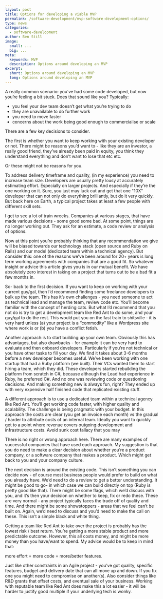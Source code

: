 ```yaml
---
layout: post
title: Options for developing a viable MVP
permalink: /software-development/mvp-software-development-options/
type: news
categories:
  - software-development
author: Ben Still
image:
  small: ...
  big: ...
meta:
  keywords: MVP
  description: Options around developing an MVP
excerpt:
  short: Options around developing an MVP
  long: Options around developing an MVP
---
```


A really common scenario: you’ve had some code developed, but now you’re feeling a bit stuck. Does that sound like you? Typically:

- you feel your dev team doesn’t get what you’re trying to do
- they are unavailable to do further work
- you need to move faster
- concerns about the work being good enough to commercialise or scale

There are a few key decisions to consider.

The first is whether you want to keep working with your existing developer or not. There might be reasons you’d want to - like they are an investor, a really good friend, they’ve already been paid in equity, you think they understand everything and don’t want to lose that etc etc.

Or these might not be reasons for you.

To address delivery timeframe and quality, (in my experience) you need to increase team size. Developers are usually pretty lousy at accurately estimating effort. Especially on larger projects. And especially if they’re the one working on it. Sure, you just may luck out and get that one "10X" developer that can not only do everything brilliantly, but do it very quickly. But back here on Earth, a typical project takes at least a few people with different skill sets.

I get to see a lot of train wrecks. Companies at various stages, that have made various decisions - some good some bad. At some point, things are no longer working out. They ask for an estimate, a code review or analysis of options.

Now at this point you’re probably thinking that any recommendation we give will be biased towards our technology stack (open source and Ruby on Rails) and our model (dedicated team within a technical agency). But consider this: one of the reasons we’ve been around for 20+ years is long term working agreements with companies that are a good fit. So whatever insight or advice this article gives you is in our mutual benefit. We have absolutely zero interest in taking on a project that turns out to be a bad fit a few months in.

So- back to the first decision. If you want to keep on working with your current guy/gal, then I’d recommend finding some freelance developers to bulk up the team. This has it’s own challenges - you need someone to act as technical lead and manage the team, review code etc. You’ll become familiar with the concept of herding cats. But what I’d recommend that you not do is try to get a development team like Red Ant to do some, and your guy/gal to do the rest. This would put you on the fast train to shitsville - it is very hard unless (a) your project is a “commodity” like a Wordpress site where work is  or (b) you have a conflict fetish.

Another approach is to start building up your own team. Obviously this has advantages, but also drawbacks - for example it can be very hard to evaluate and then onboard developers. Particularly if you’re not technical or you have other tasks to fill your day. We find it takes about 3-6 months before a new developer becomes useful. We’ve been working with one startup that had a Ruby platform (we built). Their VCs wanted them to start hiring a team, which they did. These developers started rebuilding the platform from scratch in C#, because although the Lead had experience in Ruby, he preferred C#. And no one was reviewing code or questioning decisions. And making something new is always fun, right? They ended up with very expensive half finished code that replicated existing stuff.

A different approach is to use a dedicated team within a technical agency like Red Ant. You’ll get working code faster, with higher quality and scalability. The challenge is being pragmatic with your budget. In this approach the costs are clear (you get an invoice each month) vs the gradual / harder to attribute costs of an internal team. Ideally you want to quickly get to a point  where revenue covers outgoing development and infrastructure costs. Avoid sunk cost fallacy that you may

There is no right or wrong approach here. There are many examples of successful companies that have used each approach. My suggestion is that you do need to make a clear decision about whether you’re a product company, or a software company that makes a product. Which might get back to you and your company culture.

The next decision is around the existing code. This isn’t something you can decide now - of course most business people would prefer to build on what you already have. We’d need to do a review to get a better understanding. It might be good to go- in which case we can build directly on top (Ruby is pretty good like that). There might be some flags, which we’d discuss with you, and it’s then your decision on whether to keep, fix or redo these. These are very normal - any project typically faces the trade off of quality and time. And there might be some showstoppers - areas that we feel can’t be built on. Again, we’d need to discuss and you’d need to make the call on these. This isn’t a simple black and white thing.

Getting a team like Red Ant to take over the project is probably has the lowest risk / best return. You’re getting a more stable product and more predictable outcome. However, this all costs money, and might be more money than you have/want to spend. My advice would be to keep in mind that:

more effort = more code = more/better features.

Just like other constraints in an Agile project - you’ve got quality, specific features, budget and delivery date that can all move up and down. If you fix one you might need to compromise on another(s). Also consider things like R&D grants that offset costs, and eventual sale of your business. Working with reputable team like Red Ant does make this a lot easier - it will be harder to justify good multiple if your underlying tech is wonky.
